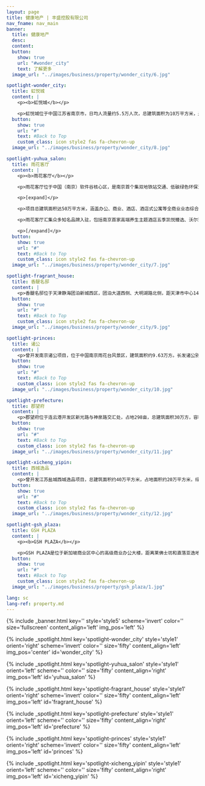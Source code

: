 ```yaml
---
layout: page
title: 健康地产 | 丰盛控股有限公司
nav_fname: nav_main
banner:
  title: 健康地产
  desc:
  content:
  button:
    show: true
    url: "#wonder_city"
    text: 了解更多
  image_url: "../images/business/property/wonder_city/6.jpg"

spotlight-wonder_city:
  title: 虹悦城
  content: |
    <p><b>虹悦城</b></p>

    <p>虹悦城位于中国江苏省南京市，日均人流量约5.5万人次，总建筑面积为10万平方米，是南京地区最具影响力的商场之一。商场集购物、餐饮、休闲、娱乐等业态于一体，定位于国际化、年轻化、时尚化的品牌形象，突出家庭与亲子消费，拥有多个优质租户。商场关注并实施社会责任、客户服务和社区关系建设，携手社会公益机构、行业组织及政府部门举办各类公益活动；实施不同楼层个性化服务内容，如以儿童为对象的楼层，为家长提供等候、照料便利服务；在中心舞台举办各类文化特色演出活动，给消费者更好的购物休闲体验。 </p>
  button:
    show: true
    url: "#"
    text: #Back to Top
    custom_class: icon style2 fas fa-chevron-up
  image_url: "../images/business/property/wonder_city/8.jpg"

spotlight-yuhua_salon:
  title: 雨花客厅
  content: |
    <p><b>雨花客厅</b></p>

    <p>雨花客厅位于中国（南京）软件谷核心区，是南京首个集双地铁站交通、低碳绿色环保消费环境、都市田园购物体验等优势于一体的总部式园区项目，也是丰盛控股探索中医健康生活方式、实施中医药人才培养、中医健康技术及项目孵化的重要载体。</p>

    <p>[expand]</p>

    <p>项目总建筑面积达50万平方米，涵盖办公、商业、酒店、酒店式公寓等全商业业态综合片区。雨花客厅区域建筑设计及施工运行采用了地源热泵、置换新风、PM2.5空气净化等多项低碳节能技术，确保室内四季恒温、恒湿、恒氧，实现了办公环境的人体最舒适范围控制，同时可有效减少30%的能耗，大幅降低碳排放。 </p>

    <p>雨花客厅汇集众多知名品牌入驻，包括南京首家高端养生主题酒店五季凯悦臻选、沃尔玛山姆会员店、运动品牌迪卡侬、英皇健身俱乐部、洛克体育公园等。项目持续推动融入医疗、美容、保健、饮食、起居、运动、展览、教育等以“健康”为主题的各项服务，倾力打造独特的中式健康生活方式体验基地，为消费者带来更高品质的生活服务和独特体验。 </p>

    <p>[/expand]</p>
  button:
    show: true
    url: "#"
    text: #Back to Top
    custom_class: icon style2 fas fa-chevron-up
  image_url: "../images/business/property/wonder_city/7.jpg"

spotlight-fragrant_house:
  title: 香醍名邸
  content: |
    <p>香醍名邸位于天津静海团泊新城西区，团泊大道西侧、大明湖路北侧，距天津市中心14公里。项目土地面积12.01万平方米，用地规划建筑面积14.41万平方米。项目规划分为四期，包括别墅、小高层、洋房、业主会所等产品，自2014年起陆续交付。项目周边医疗、教育、体育、康养、地铁等配套资源完善，具备良好的宜居潜力。 </p>
  button:
    show: true
    url: "#"
    text: #Back to Top
    custom_class: icon style2 fas fa-chevron-up
  image_url: "../images/business/property/wonder_city/9.jpg"

spotlight-princes:
  title: 诸公
  content: |
    <p>曾开发南京诸公项目，位于中国南京雨花台风景区，建筑面积约9.63万方。长发诸公别具匠心打造了民国风格的小区，引用西方古典形式与近代工业设计结合的思潮，加入了中国传统“天人合一”等思想观念。整个项目有着丰富的自然资源，在规划中充分利用山高林密的自然条件，使建筑与自然融为一体，给业主提供极强的居住私密性。 </p>
  button:
    show: true
    url: "#"
    text: #Back to Top
    custom_class: icon style2 fas fa-chevron-up
  image_url: "../images/business/property/wonder_city/10.jpg"

spotlight-prefecture:
  title: 郡望府
  content: |
    <p>郡望府位于连云港开发区新光路与神泉路交汇处，占地298亩，总建筑面积30万方，容积率仅为1.36，由56栋花园电梯洋房组成，高绿化率。楼盘采用五重园林绿化手法以及自然堆坡的三维空间布局，着力营造绿意盎然的人居环境。项目荣膺江苏省绿化工程质量最高奖“扬子杯”、连云港开发企业信用考评最高等级A级、连云港市优质工程、连云港首家星级智慧安防小区等众多荣誉。 </p>
  button:
    show: true
    url: "#"
    text: #Back to Top
    custom_class: icon style2 fas fa-chevron-up
  image_url: "../images/business/property/wonder_city/11.jpg"

spotlight-xicheng_yipin:
  title: 西城逸品
  content: |
    <p>曾开发江苏盐城西城逸品项目，总建筑面积约40万平方米，占地面积约20万平方米，绿化率高达46%，由33幢风格简约的景观建筑组成，约 2000余户，是一座大型水岸园林生活社区。建筑立面采用大方简约的设计思想，最简洁的线条勾勒出完整的建筑格调，给人们带来视觉新享受。明快的建筑立面造型强调层次感和节奏感，开阔的楼间距保证景观视野，营造出优美的城市天际线。 </p>
  button:
    show: true
    url: "#"
    text: #Back to Top
    custom_class: icon style2 fas fa-chevron-up
  image_url: "../images/business/property/wonder_city/12.jpg"

spotlight-gsh_plaza:
  title: GSH PLAZA
  content: |
    <p><b>GSH PLAZA</b></p>

    <p>GSH PLAZA是位于新加坡商业区中心的高级商业办公大楼，距离莱佛士坊和直落亚逸地铁站仅几分钟的路程。GSH Plaza楼高 28 层，共有 259 个写字楼单位及两层零售空间，既有零活高效的商业营运空间，同时集零售及品味生活于一体，令工作及生活完美平衡，是未来商业社区的典范。</p>
  button:
    show: true
    url: "#"
    text: #Back to Top
    custom_class: icon style2 fas fa-chevron-up
  image_url: "../images/business/property/gsh_plaza/1.jpg"

lang: sc
lang-ref: property.md
---
```


<!-- Welcome Banner -->

{% include _banner.html key='' style='style5' scheme='invert' color='' size='fullscreen' content_align='left' img_pos='left' %}

<!-- Properties -->

{% include _spotlight.html key='spotlight-wonder_city' style='style1' orient='right' scheme='invert' color='' size='fifty' content_align='left' img_pos='center' id='wonder_city' %}

{% include _spotlight.html key='spotlight-yuhua_salon' style='style1' orient='left' scheme='' color='' size='fifty' content_align='right' img_pos='left' id='yuhua_salon' %}

{% include _spotlight.html key='spotlight-fragrant_house' style='style1' orient='right' scheme='invert' color='' size='fifty' content_align='left' img_pos='left' id='fragrant_house' %}

{% include _spotlight.html key='spotlight-prefecture' style='style1' orient='left' scheme='' color='' size='fifty' content_align='right' img_pos='left' id='prefecture' %}

{% include _spotlight.html key='spotlight-princes' style='style1' orient='right' scheme='invert' color='' size='fifty' content_align='left' img_pos='left' id='princes' %}

{% include _spotlight.html key='spotlight-xicheng_yipin' style='style1' orient='left' scheme='' color='' size='fifty' content_align='right' img_pos='left' id='xicheng_yipin' %}
